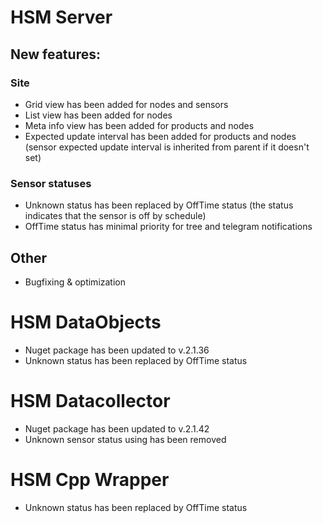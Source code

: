 # HSM Server

## New features:

### Site

* Grid view has been added for nodes and sensors
* List view has been added for nodes
* Meta info view has been added for products and nodes
* Expected update interval has been added for products and nodes (sensor expected update interval is inherited from parent if it doesn't set)

### Sensor statuses

* Unknown status has been replaced by OffTime status (the status indicates that the sensor is off by schedule)
* OffTime status has minimal priority for tree and telegram notifications

## Other

* Bugfixing & optimization

# HSM DataObjects

* Nuget package has been updated to v.2.1.36
* Unknown status has been replaced by OffTime status

# HSM Datacollector

* Nuget package has been updated to v.2.1.42
* Unknown sensor status using has been removed

# HSM Cpp Wrapper

* Unknown status has been replaced by OffTime status